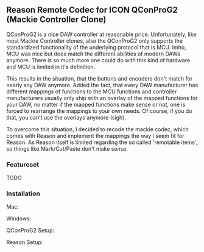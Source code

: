 ## Reason Remote Codec for ICON QConProG2 (Mackie Controller Clone)

QConProG2 is a nice DAW controller at reasonable price. Unfortunately, like most Mackie Controller clones, also the QConProG2 only supports the standardized functionality of the underlying protocol that is MCU. Imho, MCU was nice but does match the different abilities of modern DAWs anymore. There is so much more one could do with this kind of hardware and MCU is limited in it's definition.

This results in the situation, that the buttons and encoders don't match for nearly any DAW anymore. Added the fact, that every DAW manufacturer has different mappings of functions to the MCU functions and controller manufacturers usually only ship with an overlay of the mapped functions for your DAW, no matter if the mapped functions make sense or not, one is forced to rearrange the mappings to your own needs. Of course, if you do that, you can't use the overlays anymore (sigh).

To overcome this situation, I decided to recode the mackie codec, which comes with Reason and implement the mappings the way I seem fit for Reason.  As Reason itself is limited regarding the so called 'remotable items', so things like Mark/Cut/Paste don't make sense.

### Featureset
TODO

### Installation
Mac:

Windows:

QConProG2 Setup:

Reason Setup:
